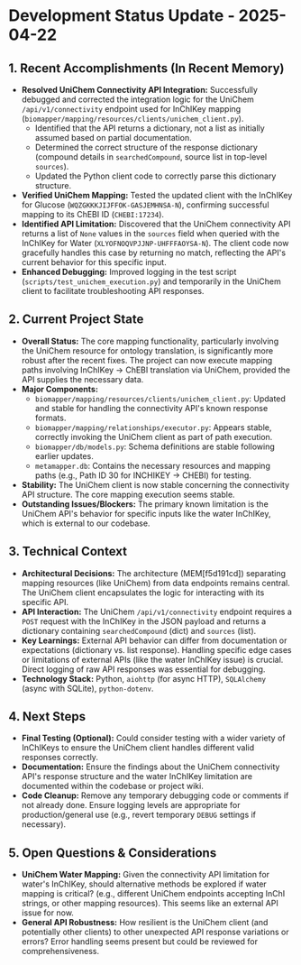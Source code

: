 # Development Status Update - 2025-04-22

## 1. Recent Accomplishments (In Recent Memory)
- **Resolved UniChem Connectivity API Integration:** Successfully debugged and corrected the integration logic for the UniChem `/api/v1/connectivity` endpoint used for InChIKey mapping (`biomapper/mapping/resources/clients/unichem_client.py`).
    - Identified that the API returns a dictionary, not a list as initially assumed based on partial documentation.
    - Determined the correct structure of the response dictionary (compound details in `searchedCompound`, source list in top-level `sources`).
    - Updated the Python client code to correctly parse this dictionary structure.
- **Verified UniChem Mapping:** Tested the updated client with the InChIKey for Glucose (`WQZGKKKJIJFFOK-GASJEMHNSA-N`), confirming successful mapping to its ChEBI ID (`CHEBI:17234`).
- **Identified API Limitation:** Discovered that the UniChem connectivity API returns a list of `None` values in the `sources` field when queried with the InChIKey for Water (`XLYOFNOQVPJJNP-UHFFFAOYSA-N`). The client code now gracefully handles this case by returning no match, reflecting the API's current behavior for this specific input.
- **Enhanced Debugging:** Improved logging in the test script (`scripts/test_unichem_execution.py`) and temporarily in the UniChem client to facilitate troubleshooting API responses.

## 2. Current Project State
- **Overall Status:** The core mapping functionality, particularly involving the UniChem resource for ontology translation, is significantly more robust after the recent fixes. The project can now execute mapping paths involving InChIKey -> ChEBI translation via UniChem, provided the API supplies the necessary data.
- **Major Components:**
    - `biomapper/mapping/resources/clients/unichem_client.py`: Updated and stable for handling the connectivity API's known response formats.
    - `biomapper/mapping/relationships/executor.py`: Appears stable, correctly invoking the UniChem client as part of path execution.
    - `biomapper/db/models.py`: Schema definitions are stable following earlier updates.
    - `metamapper.db`: Contains the necessary resources and mapping paths (e.g., Path ID 30 for INCHIKEY -> CHEBI) for testing.
- **Stability:** The UniChem client is now stable concerning the connectivity API structure. The core mapping execution seems stable.
- **Outstanding Issues/Blockers:** The primary known limitation is the UniChem API's behavior for specific inputs like the water InChIKey, which is external to our codebase.

## 3. Technical Context
- **Architectural Decisions:** The architecture (MEM[f5d191cd]) separating mapping resources (like UniChem) from data endpoints remains central. The UniChem client encapsulates the logic for interacting with its specific API.
- **API Interaction:** The UniChem `/api/v1/connectivity` endpoint requires a `POST` request with the InChIKey in the JSON payload and returns a dictionary containing `searchedCompound` (dict) and `sources` (list).
- **Key Learnings:** External API behavior can differ from documentation or expectations (dictionary vs. list response). Handling specific edge cases or limitations of external APIs (like the water InChIKey issue) is crucial. Direct logging of raw API responses was essential for debugging.
- **Technology Stack:** Python, `aiohttp` (for async HTTP), `SQLAlchemy` (async with SQLite), `python-dotenv`.

## 4. Next Steps
- **Final Testing (Optional):** Could consider testing with a wider variety of InChIKeys to ensure the UniChem client handles different valid responses correctly.
- **Documentation:** Ensure the findings about the UniChem connectivity API's response structure and the water InChIKey limitation are documented within the codebase or project wiki.
- **Code Cleanup:** Remove any temporary debugging code or comments if not already done. Ensure logging levels are appropriate for production/general use (e.g., revert temporary `DEBUG` settings if necessary).

## 5. Open Questions & Considerations
- **UniChem Water Mapping:** Given the connectivity API limitation for water's InChIKey, should alternative methods be explored if water mapping is critical? (e.g., different UniChem endpoints accepting InChI strings, or other mapping resources). This seems like an external API issue for now.
- **General API Robustness:** How resilient is the UniChem client (and potentially other clients) to other unexpected API response variations or errors? Error handling seems present but could be reviewed for comprehensiveness.
